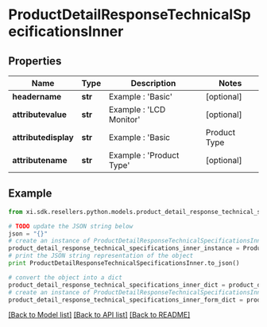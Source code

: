 # ProductDetailResponseTechnicalSpecificationsInner


## Properties

Name | Type | Description | Notes
------------ | ------------- | ------------- | -------------
**headername** | **str** | Example : &#39;Basic&#39; | [optional] 
**attributevalue** | **str** | Example : &#39;LCD Monitor&#39; | [optional] 
**attributedisplay** | **str** | Example : &#39;Basic|Product Type|LCD Monitor&#39; | [optional] 
**attributename** | **str** | Example : &#39;Product Type&#39; | [optional] 

## Example

```python
from xi.sdk.resellers.python.models.product_detail_response_technical_specifications_inner import ProductDetailResponseTechnicalSpecificationsInner

# TODO update the JSON string below
json = "{}"
# create an instance of ProductDetailResponseTechnicalSpecificationsInner from a JSON string
product_detail_response_technical_specifications_inner_instance = ProductDetailResponseTechnicalSpecificationsInner.from_json(json)
# print the JSON string representation of the object
print ProductDetailResponseTechnicalSpecificationsInner.to_json()

# convert the object into a dict
product_detail_response_technical_specifications_inner_dict = product_detail_response_technical_specifications_inner_instance.to_dict()
# create an instance of ProductDetailResponseTechnicalSpecificationsInner from a dict
product_detail_response_technical_specifications_inner_form_dict = product_detail_response_technical_specifications_inner.from_dict(product_detail_response_technical_specifications_inner_dict)
```
[[Back to Model list]](../README.md#documentation-for-models) [[Back to API list]](../README.md#documentation-for-api-endpoints) [[Back to README]](../README.md)


